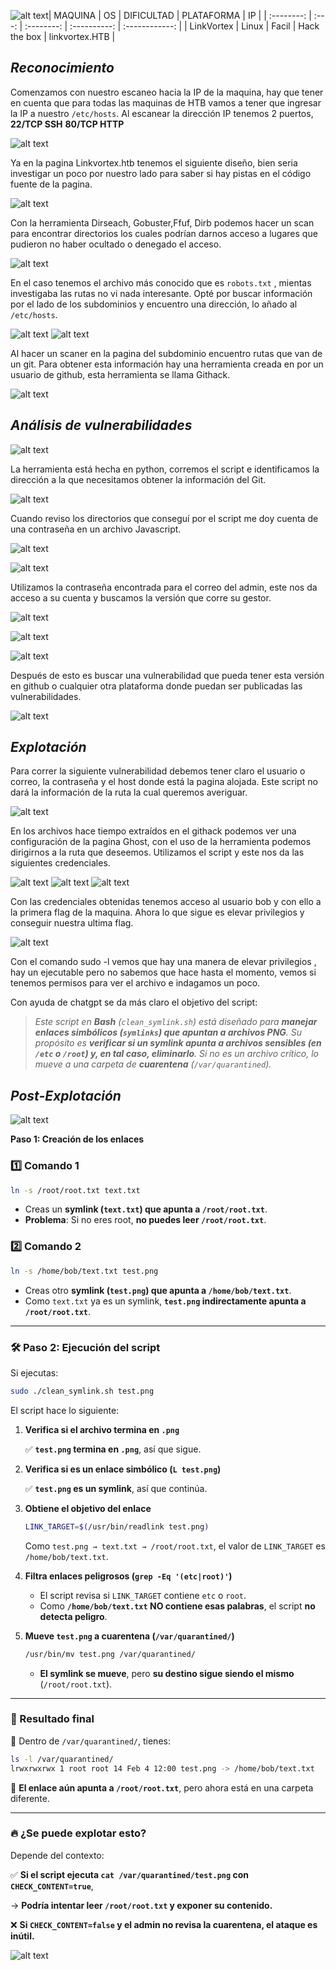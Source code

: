 ![alt text](image/Linkvortex.png)|  MAQUINA   |  OS   | DIFICULTAD |  PLATAFORMA  |       IP       |
| :--------: | :---: | :--------: | :----------: | :------------: |
| LinkVortex | Linux |   Facil    | Hack the box | linkvortex.HTB |
## *Reconocimiento*

Comenzamos con nuestro escaneo hacia la IP de la maquina, hay que tener en cuenta que para todas las maquinas de HTB vamos a tener que ingresar la IP a nuestro `/etc/hosts`. Al escanear la dirección IP tenemos 2 puertos, **22/TCP SSH** **80/TCP HTTP**

![alt text](image/linkvortex-1.png)

Ya en la pagina Linkvortex.htb tenemos el siguiente diseño, bien seria investigar un poco por nuestro lado para saber si hay pistas en el código fuente de la pagina.

![alt text](image/linkvortex-2.png)

Con la herramienta Dirseach, Gobuster,Ffuf, Dirb podemos hacer un scan para encontrar directorios los cuales podrían darnos acceso a lugares que pudieron no haber ocultado o denegado el acceso.

![alt text](image/linkvortex-3.png)

En el caso tenemos el archivo más conocido que es `robots.txt` , mientas investigaba las rutas no vi nada interesante. Opté por buscar información por el lado de los subdominios y encuentro una dirección, lo añado al `/etc/hosts`.

![alt text](image/linkvortex-4.png)
![alt text](image/linkvortex-5.png)

Al hacer un scaner en la pagina del subdominio encuentro rutas que van de un git. Para obtener esta información hay una herramienta creada en por un usuario de github, esta herramienta se llama Githack.

![alt text](image/linkvortex-6.png)
## *Análisis de vulnerabilidades*

![alt text](image/linkvortex-7.png)

La herramienta está hecha en python, corremos el script e identificamos la dirección a la que necesitamos obtener la información del Git.

![alt text](image/linkvortex-8.png)

Cuando reviso los directorios que conseguí por el script me doy cuenta de una contraseña en un archivo Javascript.

![alt text](image/linkvortex-9.png)

![alt text](image/linkvortex-10.png)

Utilizamos la contraseña encontrada para el correo del admin, este nos da acceso a su cuenta y buscamos la versión que corre su gestor.

![alt text](image/linkvortex-11.png)

![alt text](image/linkvortex-12.png)

![alt text](image/linkvortex-13.png)

Después de esto es buscar una vulnerabilidad que pueda tener esta versión en github o cualquier otra plataforma donde puedan ser publicadas las vulnerabilidades.

![alt text](image/linkvortex-14.png)
## *Explotación*

Para correr la siguiente vulnerabilidad debemos tener claro el usuario o correo, la contraseña y el host donde está la pagina alojada. Este script no dará la información de la ruta la cual queremos averiguar.

![alt text](image/linkvortex-15.png)

En los archivos hace tiempo extraídos en el githack podemos ver una configuración de la pagina Ghost, con el uso de la herramienta podemos dirigirnos a la ruta que deseemos. Utilizamos el script y este nos da las siguientes credenciales.

![alt text](image/linkvortex-16.png)
![alt text](image/linkvortex-17.png)
![alt text](image/linkvortex-18.png)

Con las credenciales obtenidas tenemos acceso al usuario bob y con ello a la primera flag de la maquina. Ahora lo que sigue es elevar privilegios y conseguir nuestra ultima flag.

![alt text](image/linkvortex-19.png)

Con el comando sudo -l vemos que hay una manera de elevar privilegios , hay un ejecutable pero no sabemos que hace hasta el momento, vemos si tenemos permisos para ver el archivo e indagamos un poco.

Con ayuda de chatgpt se da más claro el objetivo del script:

> _Este script en **Bash** (`clean_symlink.sh`) está diseñado para **manejar enlaces simbólicos (`symlinks`) que apuntan a archivos PNG**. Su propósito es **verificar si un symlink apunta a archivos sensibles (en `/etc` o `/root`) y, en tal caso, eliminarlo**. Si no es un archivo crítico, lo mueve a una carpeta de **cuarentena** (`/var/quarantined`)._
## *Post-Explotación*

![alt text](image/linvortex-20.png)

**Paso 1: Creación de los enlaces**

### **1️⃣ Comando 1**

```bash
ln -s /root/root.txt text.txt
```

- Creas un **symlink (`text.txt`) que apunta a `/root/root.txt`**.
- **Problema**: Si no eres root, **no puedes leer `/root/root.txt`**.

### **2️⃣ Comando 2**

```bash
ln -s /home/bob/text.txt test.png
```

- Creas otro **symlink (`test.png`) que apunta a `/home/bob/text.txt`**.
- Como `text.txt` ya es un symlink, **`test.png` indirectamente apunta a `/root/root.txt`**.

---

### **🛠️ Paso 2: Ejecución del script**

Si ejecutas:

```bash
sudo ./clean_symlink.sh test.png
```

El script hace lo siguiente:

1. **Verifica si el archivo termina en `.png`**
    
    ✅ **`test.png` termina en `.png`**, así que sigue.
    
2. **Verifica si es un enlace simbólico (`L test.png`)**
    
    ✅ **`test.png` es un symlink**, así que continúa.
    
3. **Obtiene el objetivo del enlace**
    
    ```bash
    LINK_TARGET=$(/usr/bin/readlink test.png)
    ```
    
    Como `test.png → text.txt → /root/root.txt`, el valor de `LINK_TARGET` es `/home/bob/text.txt`.
    
4. **Filtra enlaces peligrosos (`grep -Eq '(etc|root)'`)**
    
    - El script revisa si `LINK_TARGET` contiene `etc` o `root`.
    - Como **`/home/bob/text.txt` NO contiene esas palabras**, el script **no detecta peligro**.
5. **Mueve `test.png` a cuarentena (`/var/quarantined/`)**
    
    ```bash
    /usr/bin/mv test.png /var/quarantined/
    ```
    
    - **El symlink se mueve**, pero **su destino sigue siendo el mismo** (`/root/root.txt`).

---

### **📌 Resultado final**

📂 Dentro de `/var/quarantined/`, tienes:

```bash
ls -l /var/quarantined/
lrwxrwxrwx 1 root root 14 Feb 4 12:00 test.png -> /home/bob/text.txt
```

👀 **El enlace aún apunta a `/root/root.txt`**, pero ahora está en una carpeta diferente.

---

### **🔥 ¿Se puede explotar esto?**

Depende del contexto:

✅ **Si el script ejecuta `cat /var/quarantined/test.png` con `CHECK_CONTENT=true`**,

→ **Podría intentar leer `/root/root.txt` y exponer su contenido.**

❌ **Si `CHECK_CONTENT=false` y el admin no revisa la cuarentena, el ataque es inútil.**

![alt text](image/linvortex-21.png)